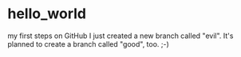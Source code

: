 # hello_world
my first steps on GitHub
I just created a new branch called "evil". It's planned to create a branch called "good", too. ;-)
